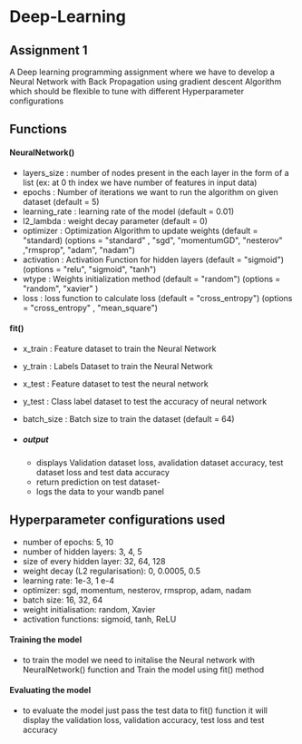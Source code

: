 # Deep-Learning
## Assignment 1

A Deep learning programming assignment where we have to develop a Neural Network with Back Propagation using gradient descent Algorithm which should be flexible to tune with different Hyperparameter configurations

## Functions 
#### NeuralNetwork() 
- layers_size : number of nodes present in the each layer in the form of a list (ex: at 0 th index we have number of features in input data)
- epochs : Number of iterations we want to run the algorithm on given dataset (default = 5)
- learning_rate : learning rate of the model (default = 0.01)
- l2_lambda : weight decay parameter (default = 0)
- optimizer : Optimization Algorithm to update weights (default = "standard) (options = "standard" , "sgd", "momentumGD", "nesterov" ,"rmsprop", "adam", "nadam")
- activation : Activation Function for hidden layers (default = "sigmoid") (options = "relu", "sigmoid", "tanh")
- wtype : Weights initialization method (default = "random") (options = "random", "xavier" )
- loss : loss function to calculate loss (default = "cross_entropy") (options = "cross_entropy" , "mean_square")

#### fit()
 - x_train : Feature dataset to train the Neural Network
 - y_train : Labels Dataset to train the Neural Network
 - x_test  : Feature dataset to test the neural network
 - y_test  : Class label dataset to test the accuracy of neural network
 - batch_size : Batch size to train the dataset (default = 64)
 
 - ##### output
   - displays Validation dataset loss, avalidation dataset accuracy, test dataset loss and test data accuracy
   - return prediction on test dataset-
   - logs the data to your wandb panel
   
## Hyperparameter configurations used
 - number of epochs: 5, 10
 - number of hidden layers:  3, 4, 5
 - size of every hidden layer:  32, 64, 128
 - weight decay (L2 regularisation): 0, 0.0005,  0.5
 - learning rate: 1e-3, 1 e-4 
 - optimizer:  sgd, momentum, nesterov, rmsprop, adam, nadam
 - batch size: 16, 32, 64
 - weight initialisation: random, Xavier
 - activation functions: sigmoid, tanh, ReLU 

#### Training the model
 - to train the model we need to initalise the Neural network with NeuralNetwork() function and Train the model using fit() method
 
#### Evaluating the model
 - to evaluate the model just pass the test data to fit() function it will display the validation loss, validation accuracy, test loss and test accuracy
